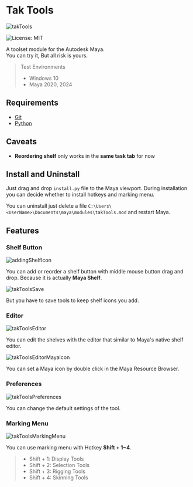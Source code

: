 # Tak Tools
![takTools](https://ta-note.com/wp-content/uploads/2024/09/takTools.png)

![License: MIT](https://img.shields.io/badge/license-MIT-green.svg)

A toolset module for the Autodesk Maya.\
You can try it, But all risk is yours.

> Test Environments
> * Windows 10
> * Maya 2020, 2024

## Requirements
- [Git](https://git-scm.com/downloads)
- [Python](https://www.python.org/downloads/)

## Caveats
- **Reordering shelf** only works in the **same task tab** for now

## Install and Uninstall
Just drag and drop `install.py` file to the Maya viewport. During installation you can decide whether to install hotkeys and marking menu.

You can uninstall just delete a file `C:\Users\<UserName>\Documents\maya\modules\takTools.mod` and restart Maya.

## Features
### Shelf Button
![addingShelfIcon](https://ta-note.com/wp-content/uploads/2024/09/takTools_addingShelfIcon.gif)

You can add or reorder a shelf button with middle mouse button drag and drop. Because it is actually **Maya Shelf**.

![takToolsSave](https://ta-note.com/wp-content/uploads/2024/09/takTools_save.png)

But you have to save tools to keep shelf icons you add.

### Editor
![takToolsEditor](https://ta-note.com/wp-content/uploads/2024/09/takToolsEditor.png)

You can edit the shelves with the editor that similar to Maya's native shelf editor.

![takToolsEditorMayaIcon](https://ta-note.com/wp-content/uploads/2024/09/takToolsMayaIcon.gif)

You can set a Maya icon by double click in the Maya Resource Browser.

### Preferences
![takToolsPreferences](https://ta-note.com/wp-content/uploads/2024/09/takToolsPreferences.png)

You can change the default settings of the tool.

### Marking Menu
![takToolsMarkingMenu](https://ta-note.com/wp-content/uploads/2024/09/takTools_markingMenu.gif)

You can use marking menu with Hotkey **Shift + 1~4**.
> - Shift + 1: Display Tools
> - Shift + 2: Selection Tools
> - Shift + 3: Rigging Tools
> - Shift + 4: Skinning Tools

